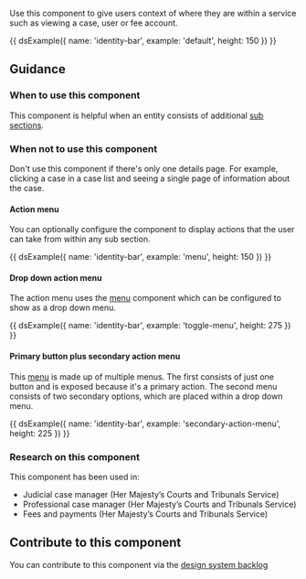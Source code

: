 Use this component to give users context of where they are within a service such as viewing a case, user or fee account.

{{ dsExample({
  name: 'identity-bar',
  example: 'default',
  height: 150
}) }}

## Guidance

### When to use this component

This component is helpful when an entity consists of additional [sub sections](/components/sub-navigation/).

### When not to use this component

Don't use this component if there's only one details page. For example, clicking a case in a case list and seeing a single page of information about the case.

#### Action menu

You can optionally configure the component to display actions that the user can take from within any sub section.

{{ dsExample({
  name: 'identity-bar',
  example: 'menu',
  height: 150
}) }}

#### Drop down action menu

The action menu uses the [menu](/components/menu/) component which can be configured to show as a drop down menu.

{{ dsExample({
  name: 'identity-bar',
  example: 'toggle-menu',
  height: 275
}) }}

#### Primary button plus secondary action menu

This [menu](/components/menu/) is made up of multiple menus. The first consists of just one button and is exposed because it's a primary action. The second menu consists of two secondary options, which are placed within a drop down menu.

{{ dsExample({
  name: 'identity-bar',
  example: 'secondary-action-menu',
  height: 225
}) }}

### Research on this component

This component has been used in:

- Judicial case manager (Her Majesty’s Courts and Tribunals Service)
- Professional case manager (Her Majesty’s Courts and Tribunals Service)
- Fees and payments (Her Majesty’s Courts and Tribunals Service)

## Contribute to this component

You can contribute to this component via the [design system backlog](https://github.com/ministryofjustice/mojdt-design-system-backlog/)